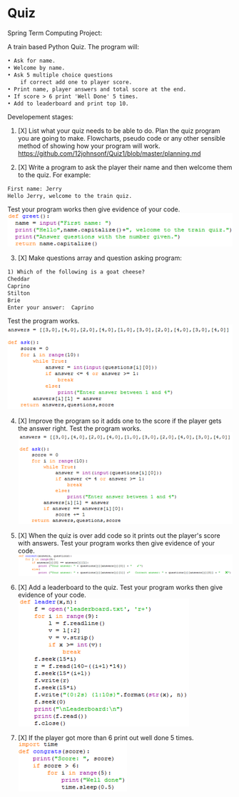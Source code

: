 # Quiz
Spring Term Computing Project:

A train based Python Quiz.
The program will:

    • Ask for name.
    • Welcome by name.
    • Ask 5 multiple choice questions
        if correct add one to player score.
    • Print name, player answers and total score at the end.
    • If score > 6 print 'Well Done' 5 times.
    • Add to leaderboard and print top 10.

Developement stages:

1. [X] List what your quiz needs to be able to do. Plan the quiz program you are going to make. Flowcharts, pseudo code or any other sensible method of showing how your program will work.
    https://github.com/12johnsonf/Quiz1/blob/master/planning.md

2. [X] Write a program to ask the player their name and then welcome them to the quiz. For example: 
  ```
  First name: Jerry
  Hello Jerry, welcome to the train quiz.
  ```
  Test your program works then give evidence of your code.
    ![alt text](https://raw.githubusercontent.com/12johnsonf/Quiz1/master/screenshots/code/stage%202.png "Stage 2")

3. [X] Make questions array and question asking program:
  ```
  1) Which of the following is a goat cheese?
  Cheddar 
  Caprino 
  Stilton 
  Brie 
  Enter your answer:  Caprino
  ```
  Test the program works.   
    ![alt text](https://raw.githubusercontent.com/12johnsonf/Quiz1/master/screenshots/code/stage%203.png "Stage 3")
  
4. [X] Improve the program so it adds one to the score if the player gets the answer right. Test the program works.
    ![alt text](https://raw.githubusercontent.com/12johnsonf/Quiz1/master/screenshots/code/stage%204.png "Stage 4")

5. [X] When the quiz is over add code so it prints out the player's score with answers. Test your program works then give evidence of your code.
    ![alt text](https://raw.githubusercontent.com/12johnsonf/Quiz1/master/screenshots/code/stage%205.png "Stage 5")

6. [X] Add a leaderboard to the quiz. Test your program works then give evidence of your code.
    ![alt text](https://raw.githubusercontent.com/12johnsonf/Quiz1/master/screenshots/code/stage%206.png "Stage 6")

7. [X] If the player got more than 6 print out well done 5 times.       
    ![alt text](https://raw.githubusercontent.com/12johnsonf/Quiz1/master/screenshots/code/stage%207.png "Stage 7")
